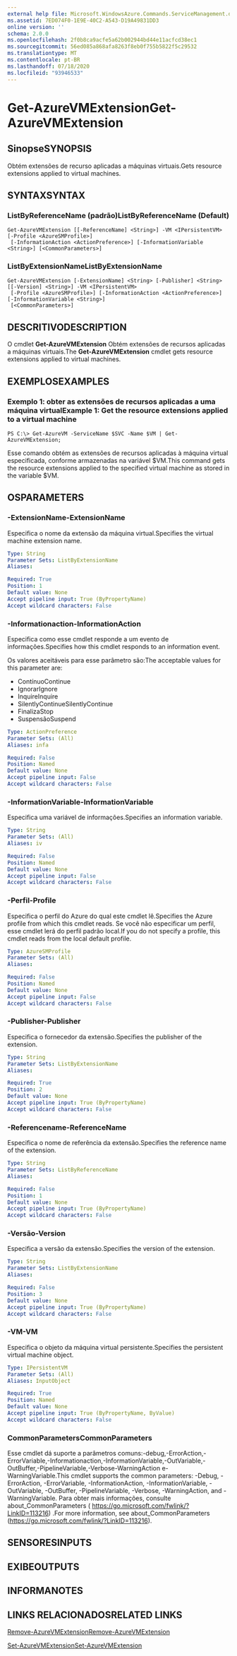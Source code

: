 ```yaml
---
external help file: Microsoft.WindowsAzure.Commands.ServiceManagement.dll-Help.xml
ms.assetid: 7ED074F0-1E9E-40C2-A543-D19A49831DD3
online version: ''
schema: 2.0.0
ms.openlocfilehash: 2f0b8ca9acfe5a62b002944bd44e11acfcd38ec1
ms.sourcegitcommit: 56ed085a868afa8263f8eb0f755b5822f5c29532
ms.translationtype: MT
ms.contentlocale: pt-BR
ms.lasthandoff: 07/18/2020
ms.locfileid: "93946533"
---
```

# <span data-ttu-id="98726-101">Get-AzureVMExtension</span><span class="sxs-lookup"><span data-stu-id="98726-101">Get-AzureVMExtension</span></span>

## <span data-ttu-id="98726-102">Sinopse</span><span class="sxs-lookup"><span data-stu-id="98726-102">SYNOPSIS</span></span>
<span data-ttu-id="98726-103">Obtém extensões de recurso aplicadas a máquinas virtuais.</span><span class="sxs-lookup"><span data-stu-id="98726-103">Gets resource extensions applied to virtual machines.</span></span>

## <span data-ttu-id="98726-104">SYNTAX</span><span class="sxs-lookup"><span data-stu-id="98726-104">SYNTAX</span></span>

### <span data-ttu-id="98726-105">ListByReferenceName (padrão)</span><span class="sxs-lookup"><span data-stu-id="98726-105">ListByReferenceName (Default)</span></span>
```
Get-AzureVMExtension [[-ReferenceName] <String>] -VM <IPersistentVM> [-Profile <AzureSMProfile>]
 [-InformationAction <ActionPreference>] [-InformationVariable <String>] [<CommonParameters>]
```

### <span data-ttu-id="98726-106">ListByExtensionName</span><span class="sxs-lookup"><span data-stu-id="98726-106">ListByExtensionName</span></span>
```
Get-AzureVMExtension [-ExtensionName] <String> [-Publisher] <String> [[-Version] <String>] -VM <IPersistentVM>
 [-Profile <AzureSMProfile>] [-InformationAction <ActionPreference>] [-InformationVariable <String>]
 [<CommonParameters>]
```

## <span data-ttu-id="98726-107">DESCRITIVO</span><span class="sxs-lookup"><span data-stu-id="98726-107">DESCRIPTION</span></span>
<span data-ttu-id="98726-108">O cmdlet **Get-AzureVMExtension** Obtém extensões de recursos aplicadas a máquinas virtuais.</span><span class="sxs-lookup"><span data-stu-id="98726-108">The **Get-AzureVMExtension** cmdlet gets resource extensions applied to virtual machines.</span></span>

## <span data-ttu-id="98726-109">EXEMPLOS</span><span class="sxs-lookup"><span data-stu-id="98726-109">EXAMPLES</span></span>

### <span data-ttu-id="98726-110">Exemplo 1: obter as extensões de recursos aplicadas a uma máquina virtual</span><span class="sxs-lookup"><span data-stu-id="98726-110">Example 1: Get the resource extensions applied to a virtual machine</span></span>
```
PS C:\> Get-AzureVM -ServiceName $SVC -Name $VM | Get-AzureVMExtension;
```

<span data-ttu-id="98726-111">Esse comando obtém as extensões de recursos aplicadas à máquina virtual especificada, conforme armazenadas na variável $VM.</span><span class="sxs-lookup"><span data-stu-id="98726-111">This command gets the resource extensions applied to the specified virtual machine as stored in the variable $VM.</span></span>

## <span data-ttu-id="98726-112">OS</span><span class="sxs-lookup"><span data-stu-id="98726-112">PARAMETERS</span></span>

### <span data-ttu-id="98726-113">-ExtensionName</span><span class="sxs-lookup"><span data-stu-id="98726-113">-ExtensionName</span></span>
<span data-ttu-id="98726-114">Especifica o nome da extensão da máquina virtual.</span><span class="sxs-lookup"><span data-stu-id="98726-114">Specifies the virtual machine extension name.</span></span>

```yaml
Type: String
Parameter Sets: ListByExtensionName
Aliases: 

Required: True
Position: 1
Default value: None
Accept pipeline input: True (ByPropertyName)
Accept wildcard characters: False
```

### <span data-ttu-id="98726-115">-Informationaction</span><span class="sxs-lookup"><span data-stu-id="98726-115">-InformationAction</span></span>
<span data-ttu-id="98726-116">Especifica como esse cmdlet responde a um evento de informações.</span><span class="sxs-lookup"><span data-stu-id="98726-116">Specifies how this cmdlet responds to an information event.</span></span>

<span data-ttu-id="98726-117">Os valores aceitáveis para esse parâmetro são:</span><span class="sxs-lookup"><span data-stu-id="98726-117">The acceptable values for this parameter are:</span></span>

- <span data-ttu-id="98726-118">Contínuo</span><span class="sxs-lookup"><span data-stu-id="98726-118">Continue</span></span>
- <span data-ttu-id="98726-119">Ignorar</span><span class="sxs-lookup"><span data-stu-id="98726-119">Ignore</span></span>
- <span data-ttu-id="98726-120">Inquire</span><span class="sxs-lookup"><span data-stu-id="98726-120">Inquire</span></span>
- <span data-ttu-id="98726-121">SilentlyContinue</span><span class="sxs-lookup"><span data-stu-id="98726-121">SilentlyContinue</span></span>
- <span data-ttu-id="98726-122">Finaliza</span><span class="sxs-lookup"><span data-stu-id="98726-122">Stop</span></span>
- <span data-ttu-id="98726-123">Suspensão</span><span class="sxs-lookup"><span data-stu-id="98726-123">Suspend</span></span>

```yaml
Type: ActionPreference
Parameter Sets: (All)
Aliases: infa

Required: False
Position: Named
Default value: None
Accept pipeline input: False
Accept wildcard characters: False
```

### <span data-ttu-id="98726-124">-InformationVariable</span><span class="sxs-lookup"><span data-stu-id="98726-124">-InformationVariable</span></span>
<span data-ttu-id="98726-125">Especifica uma variável de informações.</span><span class="sxs-lookup"><span data-stu-id="98726-125">Specifies an information variable.</span></span>

```yaml
Type: String
Parameter Sets: (All)
Aliases: iv

Required: False
Position: Named
Default value: None
Accept pipeline input: False
Accept wildcard characters: False
```

### <span data-ttu-id="98726-126">-Perfil</span><span class="sxs-lookup"><span data-stu-id="98726-126">-Profile</span></span>
<span data-ttu-id="98726-127">Especifica o perfil do Azure do qual este cmdlet lê.</span><span class="sxs-lookup"><span data-stu-id="98726-127">Specifies the Azure profile from which this cmdlet reads.</span></span>
<span data-ttu-id="98726-128">Se você não especificar um perfil, esse cmdlet lerá do perfil padrão local.</span><span class="sxs-lookup"><span data-stu-id="98726-128">If you do not specify a profile, this cmdlet reads from the local default profile.</span></span>

```yaml
Type: AzureSMProfile
Parameter Sets: (All)
Aliases: 

Required: False
Position: Named
Default value: None
Accept pipeline input: False
Accept wildcard characters: False
```

### <span data-ttu-id="98726-129">-Publisher</span><span class="sxs-lookup"><span data-stu-id="98726-129">-Publisher</span></span>
<span data-ttu-id="98726-130">Especifica o fornecedor da extensão.</span><span class="sxs-lookup"><span data-stu-id="98726-130">Specifies the publisher of the extension.</span></span>

```yaml
Type: String
Parameter Sets: ListByExtensionName
Aliases: 

Required: True
Position: 2
Default value: None
Accept pipeline input: True (ByPropertyName)
Accept wildcard characters: False
```

### <span data-ttu-id="98726-131">-Referencename</span><span class="sxs-lookup"><span data-stu-id="98726-131">-ReferenceName</span></span>
<span data-ttu-id="98726-132">Especifica o nome de referência da extensão.</span><span class="sxs-lookup"><span data-stu-id="98726-132">Specifies the reference name of the extension.</span></span>

```yaml
Type: String
Parameter Sets: ListByReferenceName
Aliases: 

Required: False
Position: 1
Default value: None
Accept pipeline input: True (ByPropertyName)
Accept wildcard characters: False
```

### <span data-ttu-id="98726-133">-Versão</span><span class="sxs-lookup"><span data-stu-id="98726-133">-Version</span></span>
<span data-ttu-id="98726-134">Especifica a versão da extensão.</span><span class="sxs-lookup"><span data-stu-id="98726-134">Specifies the version of the extension.</span></span>

```yaml
Type: String
Parameter Sets: ListByExtensionName
Aliases: 

Required: False
Position: 3
Default value: None
Accept pipeline input: True (ByPropertyName)
Accept wildcard characters: False
```

### <span data-ttu-id="98726-135">-VM</span><span class="sxs-lookup"><span data-stu-id="98726-135">-VM</span></span>
<span data-ttu-id="98726-136">Especifica o objeto da máquina virtual persistente.</span><span class="sxs-lookup"><span data-stu-id="98726-136">Specifies the persistent virtual machine object.</span></span>

```yaml
Type: IPersistentVM
Parameter Sets: (All)
Aliases: InputObject

Required: True
Position: Named
Default value: None
Accept pipeline input: True (ByPropertyName, ByValue)
Accept wildcard characters: False
```

### <span data-ttu-id="98726-137">CommonParameters</span><span class="sxs-lookup"><span data-stu-id="98726-137">CommonParameters</span></span>
<span data-ttu-id="98726-138">Esse cmdlet dá suporte a parâmetros comuns:-debug,-ErrorAction,-ErrorVariable,-Informationaction,-InformationVariable,-OutVariable,-OutBuffer,-PipelineVariable,-Verbose-WarningAction e-WarningVariable.</span><span class="sxs-lookup"><span data-stu-id="98726-138">This cmdlet supports the common parameters: -Debug, -ErrorAction, -ErrorVariable, -InformationAction, -InformationVariable, -OutVariable, -OutBuffer, -PipelineVariable, -Verbose, -WarningAction, and -WarningVariable.</span></span> <span data-ttu-id="98726-139">Para obter mais informações, consulte about_CommonParameters ( https://go.microsoft.com/fwlink/?LinkID=113216) .</span><span class="sxs-lookup"><span data-stu-id="98726-139">For more information, see about_CommonParameters (https://go.microsoft.com/fwlink/?LinkID=113216).</span></span>

## <span data-ttu-id="98726-140">SENSORES</span><span class="sxs-lookup"><span data-stu-id="98726-140">INPUTS</span></span>

## <span data-ttu-id="98726-141">EXIBE</span><span class="sxs-lookup"><span data-stu-id="98726-141">OUTPUTS</span></span>

## <span data-ttu-id="98726-142">INFORMA</span><span class="sxs-lookup"><span data-stu-id="98726-142">NOTES</span></span>

## <span data-ttu-id="98726-143">LINKS RELACIONADOS</span><span class="sxs-lookup"><span data-stu-id="98726-143">RELATED LINKS</span></span>

[<span data-ttu-id="98726-144">Remove-AzureVMExtension</span><span class="sxs-lookup"><span data-stu-id="98726-144">Remove-AzureVMExtension</span></span>](./Remove-AzureVMExtension.md)

[<span data-ttu-id="98726-145">Set-AzureVMExtension</span><span class="sxs-lookup"><span data-stu-id="98726-145">Set-AzureVMExtension</span></span>](./Set-AzureVMExtension.md)


